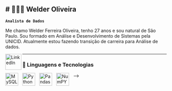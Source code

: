 ## # 👩🏻‍💻 Welder Oliveira

**`Analista de Dados `**

Me chamo Welder Ferreira Oliveira, tenho 27 anos e sou natural de São Paulo. Sou formado em Análise e Desenvolvimento de Sistemas pela UNICID. Atualmente estou fazendo transição de carreira para Análise de dados.

<p align="left">
   
  </a> 
    <a href="https://www.linkedin.com/in/welder-oliveira-6643561b2/">
        <img
            align="left" 
            alt="LinkedIn" 
            title="LinkedIn"
            width="50px"
            src="https://cdn.jsdelivr.net/gh/devicons/devicon@latest/icons/linkedin/linkedin-original.svg"
      />   
   </a>
</p>

---

### 🤖 Linguagens e Tecnologias

<img 
    align="left" 
    alt="MySQL" 
    title="MySQL"
    width="40px" 
    style="padding-right: 10px;" 
    src="https://cdn.jsdelivr.net/gh/devicons/devicon@latest/icons/mysql/mysql-original-wordmark.svg"
/>

<img 
    align="left" 
    alt="Python" 
    title="Python"
    width="40px" 
    style="padding-right: 10px;" 
    src="https://cdn.jsdelivr.net/gh/devicons/devicon@latest/icons/python/python-original.svg" 
/>

<img 
    align="left" 
    alt="Pandas" 
    title="Pandas"
    width="40px" 
    style="padding-right: 10px;" 
    src="https://cdn.jsdelivr.net/gh/devicons/devicon@latest/icons/pandas/pandas-original.svg" 
   />

<img 
    align="left" 
    alt="NumPY" 
    title="Numpy"
    width="40px" 
    style="padding-right: 10px;"
     src="https://cdn.jsdelivr.net/gh/devicons/devicon@latest/icons/numpy/numpy-original.svg" 
   />
          
-->
